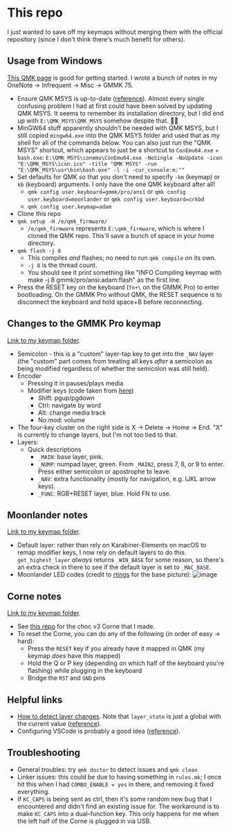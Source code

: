 # This repo

I just wanted to save off my keymaps without merging them with the official repository (since I don't think there's much benefit for others).

## Usage from Windows

[This QMK page](https://docs.qmk.fm/#/newbs_getting_started) is good for getting started. I wrote a bunch of notes in my OneNote → Infrequent → Misc → GMMK 75.

-   Ensure QMK MSYS is up-to-date ([reference](https://docs.qmk.fm/#/newbs_getting_started?id=set-up-your-environment)). Almost every single confusing problem I had at first could have been solved by updating QMK MSYS. It seems to remember its installation directory, but I did end up with `E:\QMK_MSYS\QMK_MSYS` somehow despite that. 🤷‍♂️
-   MinGW64 stuff apparently shouldn't be needed with QMK MSYS, but I still copied `mingw64.exe` into the QMK MSYS folder and used that as my shell for all of the commands below. You can also just run the "QMK MSYS" shortcut, which appears to just be a shortcut to `ConEmu64.exe` + `bash.exe`: `E:\QMK_MSYS\conemu\ConEmu64.exe -NoSingle -NoUpdate -icon "E:\QMK_MSYS\icon.ico" -title "QMK MSYS" -run "E:\QMK_MSYS\usr\bin\bash.exe" -l -i -cur_console:m:""`
-   Set defaults for QMK so that you don't need to specify `-km` (keymap) or `kb` (keyboard) arguments. I only have the one QMK keyboard after all!
    -   `qmk config user.keyboard=gmmk/pro/ansi` or `qmk config user.keyboard=moonlander` or `qmk config user.keyboard=crkbd`
    -   `qmk config user.keymap=adam`
-   Clone this repo
-   `qmk setup -H /e/qmk_firmware/`
    -   `/e/qmk_firmware` represents `E:\qmk_firmware`, which is where I cloned the QMK repo. This'll save a bunch of space in your home directory.
-   `qmk flash -j 8`
    -   This compiles _and_ flashes; no need to run `qmk compile` on its own.
    -   `-j 8` is the thread count.
    -   You should see it print something like "INFO Compiling keymap with make -j 8 gmmk/pro/ansi:adam:flash" as the first line.
-   Press the RESET key on the keyboard (`fn+\` on the GMMK Pro) to enter bootloading. On the GMMK Pro _without_ QMK, the RESET sequence is to disconnect the keyboard and hold space+B before reconnecting.

## Changes to the GMMK Pro keymap

[Link to my keymap folder](./keyboards/gmmk/pro/ansi/keymaps/adam).

-   Semicolon - this is a "custom" layer-tap key to get into the `_NAV` layer (the "custom" part comes from treating all keys _after_ a semicolon as being modified regardless of whether the semicolon was still held).
-   Encoder
    -   Pressing it in pauses/plays media
    -   Modifier keys (code taken from [here](https://github.com/qmk/qmk_firmware/blob/d90897052243808863bcab3b07e16d5b6a0b08f0/keyboards/gmmk/pro/ansi/keymaps/jonavin/keymap.c#L124-L149))
        -   Shift: pgup/pgdown
        -   Ctrl: navigate by word
        -   Alt: change media track
        -   No mod: volume
-   The four-key cluster on the right side is X → Delete → Home → End. "X" is currently to change layers, but I'm not too tied to that.
-   Layers:
    -   Quick descriptions
        -   `_MAIN`: base layer, pink.
        -   `_NUMP`: numpad layer, green. From `_MAIN2`, press 7, 8, or 9 to enter. Press either semicolon or apostrophe to leave.
        -   `_NAV`: extra functionality (mostly for navigation, e.g. IJKL arrow keys).
        -   `_FUNC`: RGB+RESET layer, blue. Hold FN to use.

## Moonlander notes

[Link to my keymap folder](./keyboards/moonlander/keymaps/adam).

-   Default layer: rather than rely on Karabiner-Elements on macOS to remap modifier keys, I now rely on default layers to do this. `get_highest_layer` _always_ returns `_WIN_BASE` for some reason, so there's an extra check in there to see if the default layer is set to `_MAC_BASE`.
-   Moonlander LED codes (credit to [rtings](https://www.rtings.com/keyboard/reviews/zsa/moonlander) for the base picture):
    ![image](https://user-images.githubusercontent.com/7192897/133934938-95d21fd5-ec41-47c8-9d8a-0c7b1b327120.png)

## Corne notes

[Link to my keymap folder](./keyboards/crkbd/keymaps/adam).

-   See [this repo](https://github.com/Adam13531/crkbd/tree/choc-v3) for the choc v3 Corne that I made.
-   To reset the Corne, you can do any of the following (in order of easy → hard):
    -   Press the `RESET` key if you already have it mapped in QMK (my keymap _does_ have this mapped)
    -   Hold the Q or P key (depending on which half of the keyboard you're flashing) while plugging in the keyboard
    -   Bridge the `RST` and `GND` pins

## Helpful links

-   [How to detect layer changes](https://github.com/qmk/qmk_firmware/issues/2862#issuecomment-531015490). Note that `layer_state` is just a global with the current value ([reference](https://github.com/qmk/qmk_firmware/blob/9dea6f772077dc5c09daf40378e45884d29ab2e2/tmk_core/common/action_layer.c#L81)).
-   Configuring VSCode is probably a good idea ([reference](https://docs.qmk.fm/#/other_vscode?id=configuring-vs-code)).

## Troubleshooting

-   General troubles: try `qmk doctor` to detect issues and `qmk clean`
-   Linker issues: this could be due to having something in `rules.mk`; I once hit this when I had `COMBO_ENABLE = yes` in there, and removing it fixed everything.
-   If `KC_CAPS` is being sent as ctrl, then it's some random new bug that I encountered and didn't find an existing issue for. The workaround is to make `KC_CAPS` into a dual-function key. This only happens for me when the left half of the Corne is plugged in via USB.
